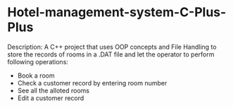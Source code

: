 # Hotel-management-system-C-Plus-Plus
Description:
A C++ project that uses OOP concepts and File Handling to store the records of rooms in a .DAT file and let the operator to perform following operations:

*  Book a room
*  Check a customer record by entering room number
*  See all the alloted rooms
*  Edit a customer record
